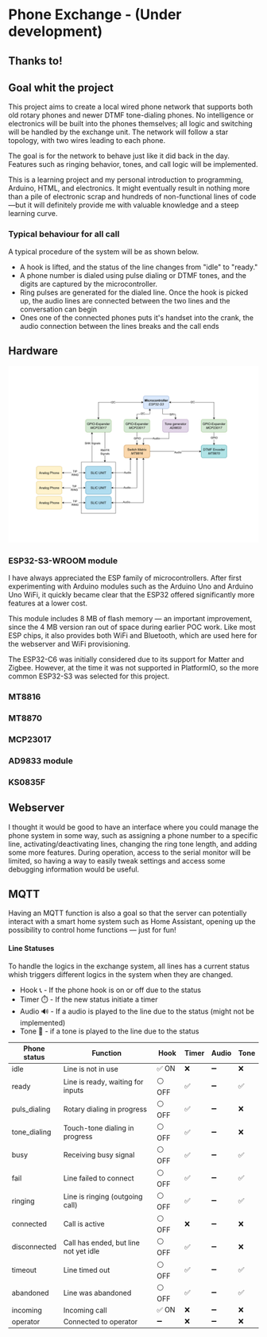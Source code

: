 # Phone Exchange - (Under development) # 

## Thanks to! ##


## Goal whit the project ##
This project aims to create a local wired phone network that supports both old rotary phones and newer DTMF tone-dialing phones. No intelligence or electronics will be built into the phones themselves; all logic and switching will be handled by the exchange unit. The network will follow a star topology, with two wires leading to each phone.

The goal is for the network to behave just like it did back in the day. Features such as ringing behavior, tones, and call logic will be implemented.

This is a learning project and my personal introduction to programming, Arduino, HTML, and electronics. It might eventually result in nothing more than a pile of electronic scrap and hundreds of non-functional lines of code—but it will definitely provide me with valuable knowledge and a steep learning curve.


### Typical behaviour for all call ###

A typical procedure of the system will be as shown below.
- A hook is lifted, and the status of the line changes from "idle" to "ready."
- A phone number is dialed using pulse dialing or DTMF tones, and the digits are captured by the microcontroller.
- Ring pulses are generated for the dialed line. Once the hook is picked up, the audio lines are connected between the two lines and the conversation can begin
- Ones one of the connected phones puts it's handset into the crank, the audio connection between the lines breaks and the call ends


## Hardware ##
<p align="center">
<img src="docs/Block Diagram Hardware.drawio.svg" alt="System Overview" width="600">
</p>

### ESP32-S3-WROOM module ###
I have always appreciated the ESP family of microcontrollers. After first experimenting with Arduino modules such as the Arduino Uno and Arduino Uno WiFi, it quickly became clear that the ESP32 offered significantly more features at a lower cost.

This module includes 8 MB of flash memory — an important improvement, since the 4 MB version ran out of space during earlier POC work. Like most ESP chips, it also provides both WiFi and Bluetooth, which are used here for the webserver and WiFi provisioning.

The ESP32-C6 was initially considered due to its support for Matter and Zigbee. However, at the time it was not supported in PlatformIO, so the more common ESP32-S3 was selected for this project.

### MT8816 ###

### MT8870 ###

### MCP23017 ###

### AD9833 module ###

### KS0835F ###

## Webserver ##
I thought it would be good to have an interface where you could manage the phone system in some way, such as assigning a phone number to a specific line, activating/deactivating lines, changing the ring tone length, and adding some more features. During operation, access to the serial monitor will be limited, so having a way to easily tweak settings and access some debugging information would be useful.

## MQTT ##
Having an MQTT function is also a goal so that the server can potentially interact with a smart home system such as Home Assistant, opening up the possibility to control home functions — just for fun!

#### Line Statuses ####

To handle the logics in the exchange system, all lines has a current status whish triggers different logics in the system when they are changed.

- Hook  :telephone_receiver: - If the phone hook is on or off due to the status
- Timer :stopwatch: - If the new status initiate a timer
- Audio :loud_sound: -  If a audio is played to the line due to the status (might not be implemented)
- Tone :postal_horn: - if a tone is played to the line due to the status

| Phone status  | Function                              | Hook     | Timer | Audio | Tone |
| ------------- | ------------------------------------- | -------- | ----- |-------|------| 
| idle          | Line is not in use                    | ✅ ON    | ❌    | ➖    | ❌   |
| ready         | Line is ready, waiting for inputs     | ⚪ OFF   | ✅    | ➖    | ✅   |
| puls_dialing  | Rotary dialing in progress            | ⚪ OFF   | ✅    | ➖    | ❌   |
| tone_dialing  | Touch-tone dialing in progress        | ⚪ OFF   | ✅    | ➖    | ❌   |
| busy          | Receiving busy signal                 | ⚪ OFF   | ✅    | ➖    | ✅   |
| fail          | Line failed to connect                | ⚪ OFF   | ✅    | ➖    | ✅   |
| ringing       | Line is ringing (outgoing call)       | ⚪ OFF   | ✅    | ➖    | ✅   |
| connected     | Call is active                        | ⚪ OFF   | ❌    | ➖    | ❌   |
| disconnected  | Call has ended, but line not yet idle | ⚪ OFF   | ✅    | ➖    | ❌   |
| timeout       | Line timed out                        | ⚪ OFF   | ✅    | ➖    | ✅   |
| abandoned     | Line was abandoned                    | ⚪ OFF   | ✅    | ➖    | ✅   |
| incoming      | Incoming call                         | ✅ ON    | ❌    | ➖    | ❌   |
| operator      | Connected to operator                 | ➖       | ❌    | ➖    | ❌   |
